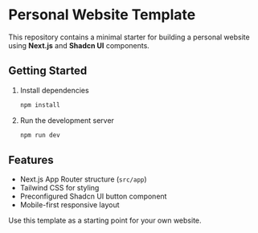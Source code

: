 # Personal Website Template

This repository contains a minimal starter for building a personal website using **Next.js** and **Shadcn UI** components.

## Getting Started

1. Install dependencies
   ```bash
   npm install
   ```
2. Run the development server
   ```bash
   npm run dev
   ```

## Features

- Next.js App Router structure (`src/app`)
- Tailwind CSS for styling
- Preconfigured Shadcn UI button component
- Mobile-first responsive layout

Use this template as a starting point for your own website.
